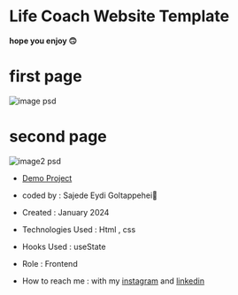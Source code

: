 # Life Coach Website Template

**hope you enjoy 🙃**

# first page

![image psd](https://github.com/SajedehEydi/Template-Life-Coach-Website-/assets/155808160/9a489e7c-d725-4461-a857-d8dd8cf006a8)

# second page

![image2 psd](https://github.com/SajedehEydi/Template-Life-Coach-Website-/assets/155808160/e5a0d3b2-9cea-4c47-a9b5-4bbd80832754)

- [Demo Project](https://sajedeheydi.github.io/Template-Life-Coach-Website-/)

- coded by : Sajede Eydi Goltappehei🌻

- Created : January 2024

- Technologies Used : Html , css 

- Hooks Used : useState 

- Role : Frontend

- How to reach me : with my [instagram](https://www.instagram.com/saji.ad.web?igsh=MW5lOHBscWJyYnpoZQ==) and [linkedin](http://www.linkedin.com/in/sajede-eydi-goltappehei-418ba8222)

